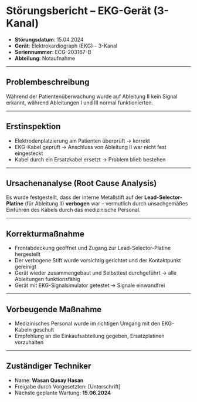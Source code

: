 #  Störungsbericht – EKG-Gerät (3-Kanal)

- **Störungsdatum**: 15.04.2024  
- **Gerät**: Elektrokardiograph (EKG) – 3-Kanal  
- **Seriennummer**: ECG-203187-B  
- **Abteilung**: Notaufnahme

---

##  Problembeschreibung

Während der Patientenüberwachung wurde auf Ableitung II kein Signal erkannt, während Ableitungen I und III normal funktionierten.

---

##  Erstinspektion

-  Elektrodenplatzierung am Patienten überprüft → korrekt  
-  EKG-Kabel geprüft → Anschluss von Ableitung II war nicht fest eingesteckt  
-  Kabel durch ein Ersatzkabel ersetzt → Problem blieb bestehen

---

##  Ursachenanalyse (Root Cause Analysis)

Es wurde festgestellt, dass der interne Metallstift auf der **Lead-Selector-Platine** (für Ableitung II) **verbogen** war – vermutlich durch unsachgemäßes Einführen des Kabels durch das medizinische Personal.

---

##  Korrekturmaßnahme

- Frontabdeckung geöffnet und Zugang zur Lead-Selector-Platine hergestellt  
- Der verbogene Stift wurde vorsichtig gerichtet und der Kontaktpunkt gereinigt  
- Gerät wieder zusammengebaut und Selbsttest durchgeführt → alle Ableitungen funktionsfähig  
- Gerät mit EKG-Signalsimulator getestet → Signale einwandfrei

---

##  Vorbeugende Maßnahme

- Medizinisches Personal wurde im richtigen Umgang mit den EKG-Kabeln geschult  
- Empfehlung an die Einkaufsabteilung gegeben, Ersatzplatinen vorzuhalten

---

##  Zuständiger Techniker

- Name: **Wasan Qusay Hasan**  
- Freigabe durch Vorgesetzten: [Unterschrift]  
- Nächste geplante Wartung: **15.06.2024**
